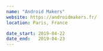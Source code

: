 ```yaml
---
name: "Android Makers"
website: https://androidmakers.fr/
location: Paris, France

date_start: 2019-04-22
date_end:   2019-04-23
---
```

